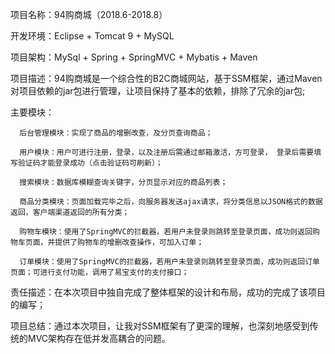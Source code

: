项目名称：94购商城（2018.6-2018.8）

   开发环境：Eclipse + Tomcat 9 + MySQL
   
   项目架构：MySql + Spring + SpringMVC + Mybatis + Maven
   
   项目描述：94购商城是一个综合性的B2C商城网站，基于SSM框架，通过Maven对项目依赖的jar包进行管理，让项目保持了基本的依赖，排除了冗余的jar包;
   
   主要模块：
   
      后台管理模块：实现了商品的增删改查，及分页查询商品；
      
      用户模块：用户可进行注册，登录，以及注册后需通过邮箱激活，方可登录， 登录后需要填写验证码才能登录成功（点击验证码可刷新）；
      
      搜索模块：数据库模糊查询关键字，分页显示对应的商品列表；
      
      商品分类模块：页面加载完毕之后，向服务器发送ajax请求，将分类信息以JSON格式的数据返回，客户端渠道返回的所有分类；
      
      购物车模块：使用了SpringMVC的拦截器，若用户未登录则跳转至登录页面，成功则返回购物车页面，并提供了购物车的增删改查操作，可加入订单；
      
      订单模块：使用了SpringMVC的拦截器，若用户未登录则跳转至登录页面，成功则返回订单页面；可进行支付功能，调用了易宝支付的支付接口；
      
   责任描述：在本次项目中独自完成了整体框架的设计和布局，成功的完成了该项目的编写；
   
   项目总结：通过本次项目，让我对SSM框架有了更深的理解，也深刻地感受到传统的MVC架构存在低并发高耦合的问题。
